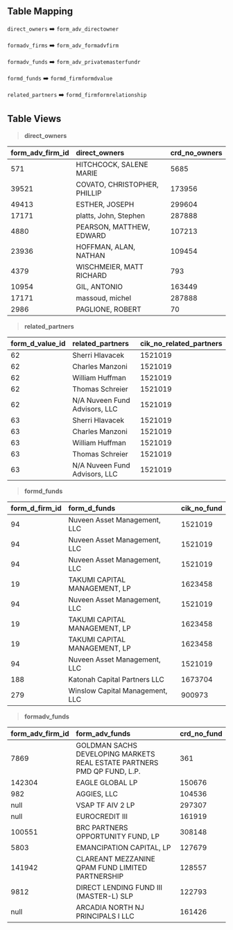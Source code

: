 ## Table Mapping

`direct_owners` ➡️ `form_adv_directowner`

`formadv_firms` ➡️ `form_adv_formadvfirm`

`formadv_funds` ➡️ `form_adv_privatemasterfundr`

`formd_funds` ➡️ `formd_firmformdvalue`

`related_partners` ➡️ `formd_firmformrelationship`

## Table Views

> **direct_owners**

| form\_adv\_firm\_id | direct\_owners               | crd\_no\_owners |
|:--------------------|:-----------------------------|:----------------|
| 571                 | HITCHCOCK, SALENE MARIE      | 5685            |
| 39521               | COVATO, CHRISTOPHER, PHILLIP | 173956          |
| 49413               | ESTHER, JOSEPH               | 299604          |
| 17171               | platts, John, Stephen        | 287888          |
| 4880                | PEARSON, MATTHEW, EDWARD     | 107213          |
| 23936               | HOFFMAN, ALAN, NATHAN        | 109454          |
| 4379                | WISCHMEIER, MATT RICHARD     | 793             |
| 10954               | GIL, ANTONIO                 | 163449          |
| 17171               | massoud, michel              | 287888          |
| 2986                | PAGLIONE, ROBERT             | 70              |

> **related_partners**

| form\_d\_value\_id | related\_partners             | cik\_no\_related\_partners |
|:-------------------|:------------------------------|:---------------------------|
| 62                 | Sherri Hlavacek               | 1521019                    |
| 62                 | Charles Manzoni               | 1521019                    |
| 62                 | William Huffman               | 1521019                    |
| 62                 | Thomas Schreier               | 1521019                    |
| 62                 | N/A Nuveen Fund Advisors, LLC | 1521019                    |
| 63                 | Sherri Hlavacek               | 1521019                    |
| 63                 | Charles Manzoni               | 1521019                    |
| 63                 | William Huffman               | 1521019                    |
| 63                 | Thomas Schreier               | 1521019                    |
| 63                 | N/A Nuveen Fund Advisors, LLC | 1521019                    |

> **formd_funds**

| form\_d\_firm\_id | form\_d\_funds                  | cik\_no\_fund |
|:------------------|:--------------------------------|:--------------|
| 94                | Nuveen Asset Management, LLC    | 1521019       |
| 94                | Nuveen Asset Management, LLC    | 1521019       |
| 94                | Nuveen Asset Management, LLC    | 1521019       |
| 19                | TAKUMI CAPITAL MANAGEMENT, LP   | 1623458       |
| 94                | Nuveen Asset Management, LLC    | 1521019       |
| 19                | TAKUMI CAPITAL MANAGEMENT, LP   | 1623458       |
| 19                | TAKUMI CAPITAL MANAGEMENT, LP   | 1623458       |
| 94                | Nuveen Asset Management, LLC    | 1521019       |
| 188               | Katonah Capital Partners LLC    | 1673704       |
| 279               | Winslow Capital Management, LLC | 900973        |

> **formadv_funds**

| form\_adv\_firm\_id | form\_adv\_funds                                                        | crd\_no\_fund |
|:--------------------|:------------------------------------------------------------------------|:--------------|
| 7869                | GOLDMAN SACHS DEVELOPING MARKETS REAL ESTATE PARTNERS PMD QP FUND, L.P. | 361           |
| 142304              | EAGLE GLOBAL LP                                                         | 150676        |
| 982                 | AGGIES, LLC                                                             | 104536        |
| null                | VSAP TF AIV 2 LP                                                        | 297307        |
| null                | EUROCREDIT III                                                          | 161919        |
| 100551              | BRC PARTNERS OPPORTUNITY FUND, LP                                       | 308148        |
| 5803                | EMANCIPATION CAPITAL, LP                                                | 127679        |
| 141942              | CLAREANT MEZZANINE QPAM FUND LIMITED PARTNERSHIP                        | 128557        |
| 9812                | DIRECT LENDING FUND III \(MASTER-L\) SLP                                | 122793        |
| null                | ARCADIA NORTH NJ PRINCIPALS I LLC                                       | 161426        |
